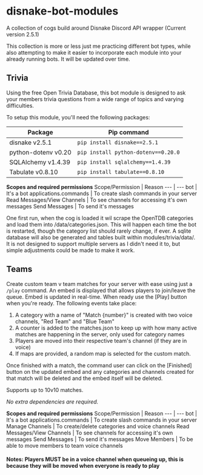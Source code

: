 # disnake-bot-modules
 A collection of cogs build around Disnake Discord API wrapper (Current version 2.5.1)

 This collection is more or less just me practicing different bot types, while also attempting to make it easier to incorporate each module into your already running bots. It will be updated over time.



 ## Trivia
 Using the free Open Trivia Database, this bot module is designed to ask your members trivia questions from a wide range of topics and varying difficulties.

 To setup this module, you'll need the following packages:

Package | Pip command
---|---
disnake v2.5.1 | `pip install disnake==2.5.1`
python-dotenv v0.20 | `pip install python-dotenv==0.20.0`
SQLAlchemy v1.4.39 | `pip install sqlalchemy==1.4.39`
Tabulate v0.8.10 | `pip install tabulate==0.8.10`

**Scopes and required permissions**
Scope/Permission | Reason
--- | ---
bot | It's a bot
applications.commands | To create slash commands in your server
Read Messages/View Channels | To see channels for accessing it's own messages
Send Messages | To send it's messages


One first run, when the cog is loaded it wil scrape the OpenTDB categories and load them into /data/categories.json. This will happen each time the bot is restarted, though the category list should rarely change, if ever.
A sqlite database will also be generated and tables built within modules/trivia/data/.  It is not designed to support multiple servers as I didn't need it to, but simple adjustments could be made to make it work.



## Teams
Create custom team v team matches for your server with ease using just a `/play` command.  An embed is displayed that allows players to join/leave the queue. Embed is updated in real-time.  When ready use the [Play] button when you're ready.  The following events take place:
1. A category with a name of "Match {number}" is created with two voice channels, "Red Team" and "Blue Team"
2. A counter is added to the matches.json to keep up with how many active matches are happening in the server, only used for category names
3. Players are moved into their respective team's channel (if they are in voice)
4. If maps are provided, a random map is selected for the custom match.

Once finished with a match, the command user can click on the [Finished] button on the updated embed and any categories and channels created for that match will be deleted and the embed itself will be deleted.

Supports up to 10v10 matches.

*No extra dependencies are required.*

**Scopes and required permissions**
Scope/Permission | Reason
--- | ---
bot | It's a bot
applications.commands | To create slash commands in your server
Manage Channels | To create/delete categories and voice channels
Read Messages/View Channels | To see channels for accessing it's own messages
Send Messages | To send it's messages
Move Members | To be able to move members to team voice channels

#### Notes: Players MUST be in a voice channel when queueing up, this is because they will be moved when everyone is ready to play


